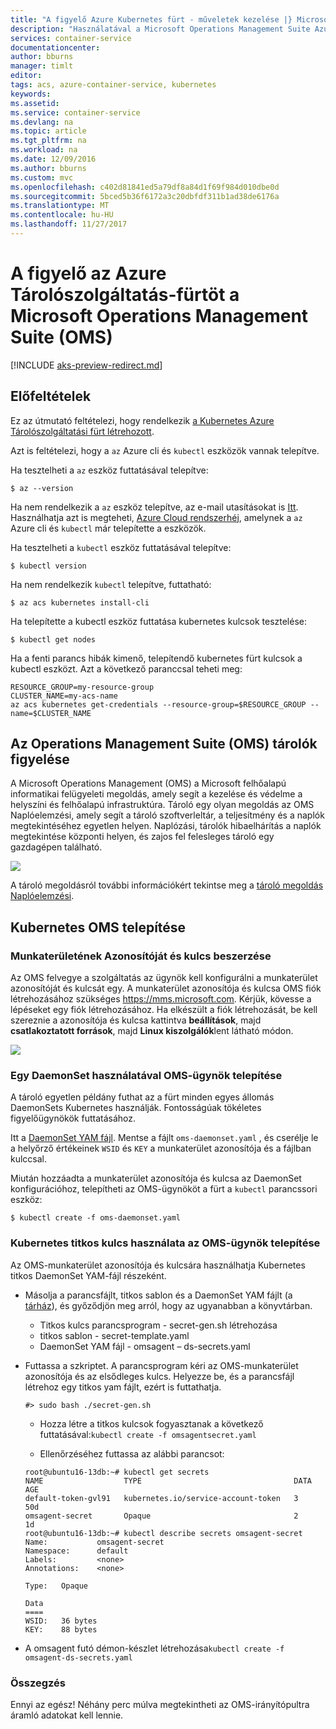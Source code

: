 ```yaml
---
title: "A figyelő Azure Kubernetes fürt - műveletek kezelése |} Microsoft Docs"
description: "Használatával a Microsoft Operations Management Suite Azure Tárolószolgáltatás-fürt Kubernetes figyelése"
services: container-service
documentationcenter: 
author: bburns
manager: timlt
editor: 
tags: acs, azure-container-service, kubernetes
keywords: 
ms.assetid: 
ms.service: container-service
ms.devlang: na
ms.topic: article
ms.tgt_pltfrm: na
ms.workload: na
ms.date: 12/09/2016
ms.author: bburns
ms.custom: mvc
ms.openlocfilehash: c402d81841ed5a79df8a84d1f69f984d010dbe0d
ms.sourcegitcommit: 5bced5b36f6172a3c20dbfdf311b1ad38de6176a
ms.translationtype: MT
ms.contentlocale: hu-HU
ms.lasthandoff: 11/27/2017
---
```

# <a name="monitor-an-azure-container-service-cluster-with-microsoft-operations-management-suite-oms"></a>A figyelő az Azure Tárolószolgáltatás-fürtöt a Microsoft Operations Management Suite (OMS)

[!INCLUDE [aks-preview-redirect.md](../../../includes/aks-preview-redirect.md)]

## <a name="prerequisites"></a>Előfeltételek
Ez az útmutató feltételezi, hogy rendelkezik [a Kubernetes Azure Tárolószolgáltatási fürt létrehozott](container-service-kubernetes-walkthrough.md).

Azt is feltételezi, hogy a `az` Azure cli és `kubectl` eszközök vannak telepítve.

Ha tesztelheti a `az` eszköz futtatásával telepítve:

```console
$ az --version
```

Ha nem rendelkezik a `az` eszköz telepítve, az e-mail utasításokat is [Itt](https://github.com/azure/azure-cli#installation).  
Használhatja azt is megteheti, [Azure Cloud rendszerhéj](https://docs.microsoft.com/azure/cloud-shell/overview), amelynek a `az` Azure cli és `kubectl` már telepítette a eszközök.  

Ha tesztelheti a `kubectl` eszköz futtatásával telepítve:

```console
$ kubectl version
```

Ha nem rendelkezik `kubectl` telepítve, futtatható:
```console
$ az acs kubernetes install-cli
```

Ha telepítette a kubectl eszköz futtatása kubernetes kulcsok tesztelése:
```console
$ kubectl get nodes
```

Ha a fenti parancs hibák kimenő, telepítendő kubernetes fürt kulcsok a kubectl eszközt. Azt a következő paranccsal teheti meg:
```console
RESOURCE_GROUP=my-resource-group
CLUSTER_NAME=my-acs-name
az acs kubernetes get-credentials --resource-group=$RESOURCE_GROUP --name=$CLUSTER_NAME
```

## <a name="monitoring-containers-with-operations-management-suite-oms"></a>Az Operations Management Suite (OMS) tárolók figyelése

A Microsoft Operations Management (OMS) a Microsoft felhőalapú informatikai felügyeleti megoldás, amely segít a kezelése és védelme a helyszíni és felhőalapú infrastruktúra. Tároló egy olyan megoldás az OMS Naplóelemzési, amely segít a tároló szoftverleltár, a teljesítmény és a naplók megtekintéséhez egyetlen helyen. Naplózási, tárolók hibaelhárítás a naplók megtekintése központi helyen, és zajos fel felesleges tároló egy gazdagépen található.

![](media/container-service-monitoring-oms/image1.png)

A tároló megoldásról további információkért tekintse meg a [tároló megoldás Naplóelemzési](../../log-analytics/log-analytics-containers.md).

## <a name="installing-oms-on-kubernetes"></a>Kubernetes OMS telepítése

### <a name="obtain-your-workspace-id-and-key"></a>Munkaterületének Azonosítóját és kulcs beszerzése
Az OMS felvegye a szolgáltatás az ügynök kell konfigurálni a munkaterület azonosítóját és kulcsát egy. A munkaterület azonosítója és kulcsa OMS fiók létrehozásához szükséges <https://mms.microsoft.com>. Kérjük, kövesse a lépéseket egy fiók létrehozásához. Ha elkészült a fiók létrehozását, be kell szereznie a azonosítója és kulcsa kattintva **beállítások**, majd **csatlakoztatott források**, majd **Linux kiszolgálók**lent látható módon.

 ![](media/container-service-monitoring-oms/image5.png)

### <a name="install-the-oms-agent-using-a-daemonset"></a>Egy DaemonSet használatával OMS-ügynök telepítése
A tároló egyetlen példány futhat az a fürt minden egyes állomás DaemonSets Kubernetes használják.
Fontosságúak tökéletes figyelőügynökök futtatásához.

Itt a [DaemonSet YAM fájl](https://github.com/Microsoft/OMS-docker/tree/master/Kubernetes). Mentse a fájlt `oms-daemonset.yaml` , és cserélje le a helyőrző értékeinek `WSID` és `KEY` a munkaterület azonosítója és a fájlban kulccsal.

Miután hozzáadta a munkaterület azonosítója és kulcsa az DaemonSet konfigurációhoz, telepítheti az OMS-ügynököt a fürt a `kubectl` parancssori eszköz:

```console
$ kubectl create -f oms-daemonset.yaml
```

### <a name="installing-the-oms-agent-using-a-kubernetes-secret"></a>Kubernetes titkos kulcs használata az OMS-ügynök telepítése
Az OMS-munkaterület azonosítója és kulcsára használhatja Kubernetes titkos DaemonSet YAM-fájl részeként.

 - Másolja a parancsfájlt, titkos sablon és a DaemonSet YAM fájlt (a [tárház](https://github.com/Microsoft/OMS-docker/tree/master/Kubernetes)), és győződjön meg arról, hogy az ugyanabban a könyvtárban. 
      - Titkos kulcs parancsprogram - secret-gen.sh létrehozása
      - titkos sablon - secret-template.yaml
   - DaemonSet YAM fájl - omsagent – ds-secrets.yaml
 - Futtassa a szkriptet. A parancsprogram kéri az OMS-munkaterület azonosítója és az elsődleges kulcs. Helyezze be, és a parancsfájl létrehoz egy titkos yam fájlt, ezért is futtathatja.   
   ```
   #> sudo bash ./secret-gen.sh 
   ```

   - Hozza létre a titkos kulcsok fogyasztanak a következő futtatásával:``` kubectl create -f omsagentsecret.yaml ```
 
   - Ellenőrzéséhez futtassa az alábbi parancsot: 

   ``` 
   root@ubuntu16-13db:~# kubectl get secrets
   NAME                  TYPE                                  DATA      AGE
   default-token-gvl91   kubernetes.io/service-account-token   3         50d
   omsagent-secret       Opaque                                2         1d
   root@ubuntu16-13db:~# kubectl describe secrets omsagent-secret
   Name:           omsagent-secret
   Namespace:      default
   Labels:         <none>
   Annotations:    <none>

   Type:   Opaque

   Data
   ====
   WSID:   36 bytes
   KEY:    88 bytes 
   ```
 
  - A omsagent futó démon-készlet létrehozása``` kubectl create -f omsagent-ds-secrets.yaml ```

### <a name="conclusion"></a>Összegzés
Ennyi az egész! Néhány perc múlva megtekintheti az OMS-irányítópultra áramló adatokat kell lennie.
